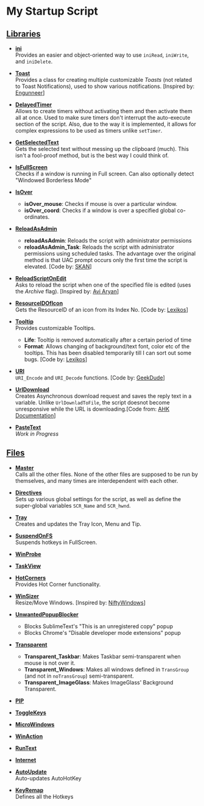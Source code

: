 # My Startup Script

## [Libraries](Lib)

* **[ini](Lib/ini.ahk)**  
Provides an easier and object-oriented way to use `iniRead`, `iniWrite`, and `iniDelete`.

* **[Toast](Lib/Toast.ahk)**  
Provides a class for creating multiple customizable _Toasts_ (not related to Toast Notifications), used to show various notifications.  [Inspired by: [Engunneer](https://autohotkey.com/board/topic/21510-toaster-popups/#entry140824)]

* **[DelayedTimer](Lib/DelayedTimer.ahk)**  
Allows to create timers without activating them and then activate them all at once. Used to make sure timers don't interrupt the auto-execute section of the script. Also, due to the way it is implemented, it allows for complex expressions to be used as  timers unlike `setTimer`.

* **[GetSelectedText](Lib/getSelectedText.ahk)**  
Gets the selected text without messing up the clipboard (much). This isn't a fool-proof method, but is the best way I could think of.

* **[IsFullScreen](Lib/isFullScreen.ahk)**  
Checks if a window is running in Full screen. Can also optionally detect "Windowed Borderless Mode"

* **[IsOver](Lib/isOver.ahk)**  
    * **isOver_mouse**: Checks if mouse is over a particular window.
    * **isOver_coord**: Checks if a window is over a specified global co-ordinates.

* **[ReloadAsAdmin](Lib/reloadAsAdmin.ahk)**  
    * **reloadAsAdmin**: Reloads the script with administrator permissions
    * **reloadAsAdmin_Task**: Reloads the script with administrator permissions using scheduled tasks. The advantage over the original method is that UAC prompt occurs only the first time the script is elevated. [Code by: [SKAN](http://ahkscript.org/boards/viewtopic.php?t=4334)]

* **[ReloadScriptOnEdit](Lib/ReloadScriptOnEdit.ahk)**  
Asks to reload the script when one of the specified file is edited (uses the _Archive_ flag). [Inspired by: [Avi Aryan](avi-aryan.github.com/ahk/functions/ahkini.html)]

* **[ResourceIDOfIcon](Lib/ResourceIDOfIcon.ahk)**  
Gets the ResourceID of an icon from its Index No. [Code by: [Lexikos](https://autohotkey.com/board/topic/27668-how-to-get-the-icon-group-number/?p=177730)]

* **[Tooltip](Lib/Tooltip.ahk)**  
Provides customizable Tooltips.
    * **Life**: Tooltip is removed automatically after a certain period of time
    * **Format**: Allows changing of background/text font, color etc of the tooltips. This has been disabled temporarily till I can sort out some bugs. [Code by: [Lexikos](https://autohotkey.com/boards/viewtopic.php?t=4777)]

* **[URI](Lib/URI.ahk)**  
`URI_Encode` and `URI_Decode` functions. [Code by: [GeekDude](http://goo.gl/0a0iJq)]

* **[UrlDownload](Lib/urlDownload.ahk)**  
Creates Asynchronous download request and saves the reply text in a variable. Unlike `UrlDownladToFile`, the script doesnot become unresponsive while the URL is downloading.[Code from: [AHK Documentation](https://autohotkey.com/docs/commands/URLDownloadToFile.htm#Examples)]

* **[PasteText](Lib/pasteText.ahk)**  
_Work in Progress_

## [Files](../../)

* **[Master](Master.ahk)**  
Calls all the other files. None of the other files are supposed to be run by themselves, and many times are interdependent with each other.

* **[Directives](Directives.ahk)**  
Sets up various global settings for the script, as well as define the super-global variables `SCR_Name` and `SCR_hwnd`.

* **[Tray](Tray.ahk)**  
Creates and updates the Tray Icon, Menu and Tip.

* **[SuspendOnFS](suspendonFS.ahk)**  
Suspends hotkeys in FullScreen.

* **[WinProbe](winProbe.ahk)**  

* **[TaskView](Taskview.ahk)**  

* **[HotCorners](hotcorners.ahk)**  
Provides Hot Corner functionality.

* **[WinSizer](winSizer.ahk)**  
Resize/Move Windows. [Inspired by: [NiftyWindows](http://www.enovatic.org/products/niftywindows/features/)]

* **[UnwantedPopupBlocker](UnwantedPopupBlocker.ahk)**  
    * Blocks SublimeText's "This is an unregistered copy" popup
    * Blocks Chrome's "Disable developer mode extensions" popup

* **[Transparent](Transparent.ahk)**  
    * **Transparent_Taskbar**: Makes Taskbar semi-transparent when mouse is not over it.
    * **Transparent_Windows**: Makes all windows defined in `TransGroup` (and not in `noTransGroup`) semi-transparent.
    * **Transparent_ImageGlass**: Makes ImageGlass' Background Transparent.

* **[PIP](PIP.ahk)**  

* **[ToggleKeys](Togglekeys.ahk)**  

* **[MicroWindows](microWindows.ahk)**  

* **[WinAction](winAction.ahk)**  

* **[RunText](runText.ahk)**  

* **[Internet](internet.ahk)**  

* **[AutoUpdate](autoUpdate.ahk)**  
Auto-updates AutoHotKey

* **[KeyRemap](keyRemap.ahk)**  
Defines all the Hotkeys
